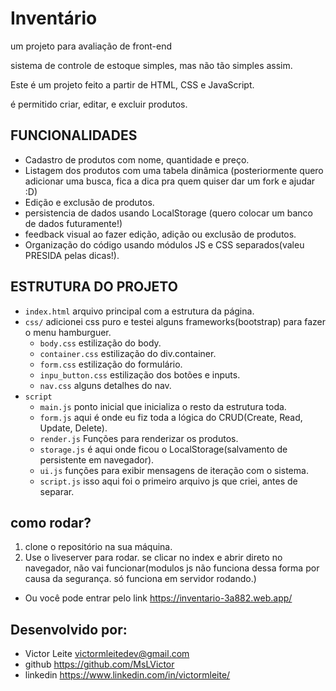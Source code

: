 # Inventário
um projeto para avaliação de front-end

sistema de controle de estoque simples, mas não tão simples assim.

Este é um projeto feito a partir de HTML, CSS e JavaScript.

é permitido criar, editar, e excluir produtos.

## FUNCIONALIDADES
- Cadastro de produtos com nome, quantidade e preço.
- Listagem dos produtos com uma tabela dinâmica (posteriormente quero adicionar uma busca, fica a dica pra quem quiser dar um fork e ajudar :D)
- Edição e exclusão de produtos.
- persistencia de dados usando LocalStorage (quero colocar um banco de dados futuramente!)
- feedback visual ao fazer edição, adição ou exclusão de produtos.
- Organização do código usando módulos JS e CSS separados(valeu PRESIDA pelas dicas!).

## ESTRUTURA DO PROJETO
- `index.html` arquivo principal com a estrutura da página.
- `css/` adicionei css puro e testei alguns frameworks(bootstrap) para fazer o menu hamburguer.
    - `body.css` estilização do body.
    - `container.css` estilização do div.container.
    - `form.css` estilização do formulário.
    - `inpu_button.css` estilização dos botões e inputs.
    - `nav.css` alguns detalhes do nav.
- `script`
    - `main.js` ponto inicial que inicializa o resto da estrutura toda.
    - `form.js` aqui é onde eu fiz toda a lógica do CRUD(Create, Read, Update, Delete).
    - `render.js` Funções para renderizar os produtos.
    - `storage.js` é aqui onde ficou o LocalStorage(salvamento de persistente em navegador).
    - `ui.js` funções para exibir mensagens de iteração com o sistema.
    - `script.js` isso aqui foi o primeiro arquivo js que criei, antes de separar.

## como rodar?
1. clone o repositório na sua máquina.
2. Use o liveserver para rodar. se clicar no index e abrir direto no navegador, não vai funcionar(modulos js não funciona dessa forma por causa da segurança. só funciona em servidor rodando.)

- Ou você pode entrar pelo link https://inventario-3a882.web.app/


## Desenvolvido por: 
- Victor Leite  victormleitedev@gmail.com
- github        https://github.com/MsLVictor
- linkedin      https://www.linkedin.com/in/victormleite/

